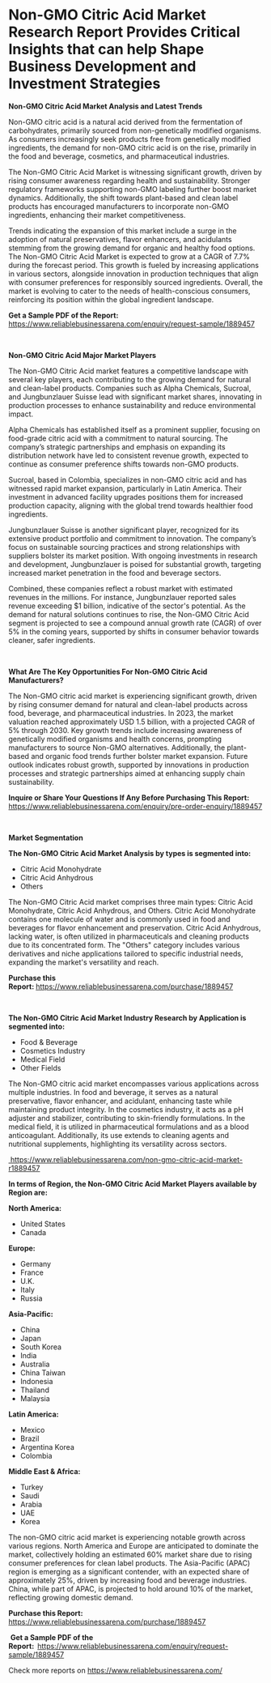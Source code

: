 <p><h1>Non-GMO Citric Acid Market Research Report Provides Critical Insights that can help Shape Business Development and Investment Strategies</h1></p><p><strong>Non-GMO Citric Acid Market Analysis and Latest Trends</strong></p>
<p><p>Non-GMO citric acid is a natural acid derived from the fermentation of carbohydrates, primarily sourced from non-genetically modified organisms. As consumers increasingly seek products free from genetically modified ingredients, the demand for non-GMO citric acid is on the rise, primarily in the food and beverage, cosmetics, and pharmaceutical industries.</p><p>The Non-GMO Citric Acid Market is witnessing significant growth, driven by rising consumer awareness regarding health and sustainability. Stronger regulatory frameworks supporting non-GMO labeling further boost market dynamics. Additionally, the shift towards plant-based and clean label products has encouraged manufacturers to incorporate non-GMO ingredients, enhancing their market competitiveness.</p><p>Trends indicating the expansion of this market include a surge in the adoption of natural preservatives, flavor enhancers, and acidulants stemming from the growing demand for organic and healthy food options. The Non-GMO Citric Acid Market is expected to grow at a CAGR of 7.7% during the forecast period. This growth is fueled by increasing applications in various sectors, alongside innovation in production techniques that align with consumer preferences for responsibly sourced ingredients. Overall, the market is evolving to cater to the needs of health-conscious consumers, reinforcing its position within the global ingredient landscape.</p></p>
<p><strong>Get a Sample PDF of the Report:&nbsp;</strong> <a href="https://www.reliablebusinessarena.com/enquiry/request-sample/1889457?utm_campaign=1990&utm_medium=2&utm_source=Github&utm_content=ia&utm_term=14012025&utm_id=non-gmo-citric-acid">https://www.reliablebusinessarena.com/enquiry/request-sample/1889457</a></p>
<p>&nbsp;</p>
<p><strong>Non-GMO Citric Acid Major Market Players</strong></p>
<p><p>The Non-GMO Citric Acid market features a competitive landscape with several key players, each contributing to the growing demand for natural and clean-label products. Companies such as Alpha Chemicals, Sucroal, and Jungbunzlauer Suisse lead with significant market shares, innovating in production processes to enhance sustainability and reduce environmental impact.</p><p>Alpha Chemicals has established itself as a prominent supplier, focusing on food-grade citric acid with a commitment to natural sourcing. The company’s strategic partnerships and emphasis on expanding its distribution network have led to consistent revenue growth, expected to continue as consumer preference shifts towards non-GMO products.</p><p>Sucroal, based in Colombia, specializes in non-GMO citric acid and has witnessed rapid market expansion, particularly in Latin America. Their investment in advanced facility upgrades positions them for increased production capacity, aligning with the global trend towards healthier food ingredients.</p><p>Jungbunzlauer Suisse is another significant player, recognized for its extensive product portfolio and commitment to innovation. The company’s focus on sustainable sourcing practices and strong relationships with suppliers bolster its market position. With ongoing investments in research and development, Jungbunzlauer is poised for substantial growth, targeting increased market penetration in the food and beverage sectors.</p><p>Combined, these companies reflect a robust market with estimated revenues in the millions. For instance, Jungbunzlauer reported sales revenue exceeding $1 billion, indicative of the sector's potential. As the demand for natural solutions continues to rise, the Non-GMO Citric Acid segment is projected to see a compound annual growth rate (CAGR) of over 5% in the coming years, supported by shifts in consumer behavior towards cleaner, safer ingredients.</p></p>
<p>&nbsp;</p>
<p><strong>What Are The Key Opportunities For Non-GMO Citric Acid Manufacturers?</strong></p>
<p><p>The Non-GMO citric acid market is experiencing significant growth, driven by rising consumer demand for natural and clean-label products across food, beverage, and pharmaceutical industries. In 2023, the market valuation reached approximately USD 1.5 billion, with a projected CAGR of 5% through 2030. Key growth trends include increasing awareness of genetically modified organisms and health concerns, prompting manufacturers to source Non-GMO alternatives. Additionally, the plant-based and organic food trends further bolster market expansion. Future outlook indicates robust growth, supported by innovations in production processes and strategic partnerships aimed at enhancing supply chain sustainability.</p></p>
<p><strong>Inquire or Share Your Questions If Any Before Purchasing This Report:</strong> <a href="https://www.reliablebusinessarena.com/enquiry/pre-order-enquiry/1889457?utm_campaign=1990&utm_medium=2&utm_source=Github&utm_content=ia&utm_term=14012025&utm_id=non-gmo-citric-acid">https://www.reliablebusinessarena.com/enquiry/pre-order-enquiry/1889457</a></p>
<p>&nbsp;</p>
<p><strong>Market Segmentation</strong></p>
<p><strong>The Non-GMO Citric Acid Market Analysis by types is segmented into:</strong></p>
<p><ul><li>Citric Acid Monohydrate</li><li>Citric Acid Anhydrous</li><li>Others</li></ul></p>
<p><p>The Non-GMO Citric Acid market comprises three main types: Citric Acid Monohydrate, Citric Acid Anhydrous, and Others. Citric Acid Monohydrate contains one molecule of water and is commonly used in food and beverages for flavor enhancement and preservation. Citric Acid Anhydrous, lacking water, is often utilized in pharmaceuticals and cleaning products due to its concentrated form. The "Others" category includes various derivatives and niche applications tailored to specific industrial needs, expanding the market's versatility and reach.</p></p>
<p><strong>Purchase this Report:&nbsp;</strong><a href="https://www.reliablebusinessarena.com/purchase/1889457?utm_campaign=1990&utm_medium=2&utm_source=Github&utm_content=ia&utm_term=14012025&utm_id=non-gmo-citric-acid">https://www.reliablebusinessarena.com/purchase/1889457</a></p>
<p>&nbsp;</p>
<p><strong>The Non-GMO Citric Acid Market Industry Research by Application is segmented into:</strong></p>
<p><ul><li>Food & Beverage</li><li>Cosmetics Industry</li><li>Medical Field</li><li>Other Fields</li></ul></p>
<p><p>The Non-GMO citric acid market encompasses various applications across multiple industries. In food and beverage, it serves as a natural preservative, flavor enhancer, and acidulant, enhancing taste while maintaining product integrity. In the cosmetics industry, it acts as a pH adjuster and stabilizer, contributing to skin-friendly formulations. In the medical field, it is utilized in pharmaceutical formulations and as a blood anticoagulant. Additionally, its use extends to cleaning agents and nutritional supplements, highlighting its versatility across sectors.</p></p>
<p><a href="https://www.reliablebusinessarena.com/non-gmo-citric-acid-market-r1889457?utm_campaign=1990&utm_medium=2&utm_source=Github&utm_content=ia&utm_term=14012025&utm_id=non-gmo-citric-acid">&nbsp;https://www.reliablebusinessarena.com/non-gmo-citric-acid-market-r1889457</a></p>
<p><strong>In terms of Region, the Non-GMO Citric Acid Market Players available by Region are:</strong></p>
<p>
    <p> <strong> North America: </strong>
        <ul>
            <li>United States</li>
            <li>Canada</li>
        </ul>
        </p> 
    <p> <strong> Europe: </strong>
        <ul>
            <li>Germany</li>
            <li>France</li>
            <li>U.K.</li>
            <li>Italy</li>
            <li>Russia</li>
        </ul>
        </p> 
    <p> <strong> Asia-Pacific: </strong>
        <ul>
            <li>China</li>
            <li>Japan</li>
            <li>South Korea</li>
            <li>India</li>
            <li>Australia</li>
            <li>China Taiwan</li>
            <li>Indonesia</li>
            <li>Thailand</li>
            <li>Malaysia</li>
        </ul>
        </p> 
    <p> <strong> Latin America: </strong>
        <ul>
            <li>Mexico</li>
            <li>Brazil</li>
            <li>Argentina Korea</li>
            <li>Colombia</li>
        </ul>
        </p> 
    <p> <strong> Middle East & Africa: </strong>
        <ul>
            <li>Turkey</li>
            <li>Saudi</li>
            <li>Arabia</li>
            <li>UAE</li>
            <li>Korea</li>
        </ul>
    </p>
    </p>
<p><p>The non-GMO citric acid market is experiencing notable growth across various regions. North America and Europe are anticipated to dominate the market, collectively holding an estimated 60% market share due to rising consumer preferences for clean label products. The Asia-Pacific (APAC) region is emerging as a significant contender, with an expected share of approximately 25%, driven by increasing food and beverage industries. China, while part of APAC, is projected to hold around 10% of the market, reflecting growing domestic demand.</p></p>
<p><strong>Purchase this Report: </strong><a href="https://www.reliablebusinessarena.com/purchase/1889457?utm_campaign=1990&utm_medium=2&utm_source=Github&utm_content=ia&utm_term=14012025&utm_id=non-gmo-citric-acid">https://www.reliablebusinessarena.com/purchase/1889457</a></p>
<p>&nbsp;<strong>Get a Sample PDF of the Report:&nbsp;&nbsp;</strong><a href="https://www.reliablebusinessarena.com/enquiry/request-sample/1889457?utm_campaign=1990&utm_medium=2&utm_source=Github&utm_content=ia&utm_term=14012025&utm_id=non-gmo-citric-acid">https://www.reliablebusinessarena.com/enquiry/request-sample/1889457</a></p>
<p><strong></strong></p>
<p>Check more reports on <a href="https://www.reliablebusinessarena.com/?utm_campaign=1990&utm_medium=2&utm_source=Github&utm_content=ia&utm_term=14012025&utm_id=non-gmo-citric-acid">https://www.reliablebusinessarena.com/</a></p>